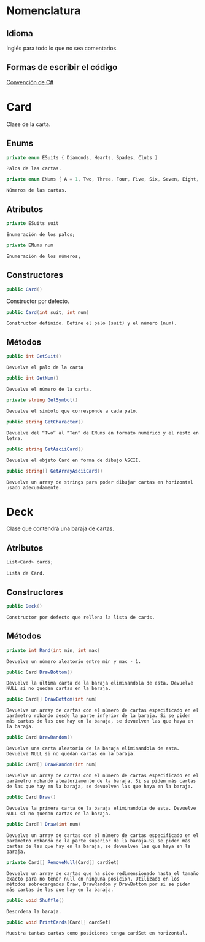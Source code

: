 # Nomenclatura
## Idioma
Inglés para todo lo que no sea comentarios.

## Formas de escribir el código
[Convención de C#](https://docs.microsoft.com/en-us/dotnet/csharp/fundamentals/coding-style/coding-conventions)

# Card
Clase de la carta.

## Enums
```c#
private enum ESuits { Diamonds, Hearts, Spades, Clubs }
```
	Palos de las cartas.

```c#
private enum ENums { A = 1, Two, Three, Four, Five, Six, Seven, Eight, Nine, Ten, J, Q, K }
```
	Números de las cartas.

## Atributos
```c#
private ESuits suit
```
	Enumeración de los palos;

```c#
private ENums num
```
	Enumeración de los números;

## Constructores
```c#
public Card()
```
Constructor por defecto.

```c#
public Card(int suit, int num)
```
	Constructor definido. Define el palo (suit) y el número (num).

## Métodos
```c#
public int GetSuit()
```
	Devuelve el palo de la carta

```c#
public int GetNum()
```
	Devuelve el número de la carta.

```c#
private string GetSymbol()
```
	Devuelve el símbolo que corresponde a cada palo.

```c#
public string GetCharacter()
```
	Devuelve del “Two” al “Ten” de ENums en formato numérico y el resto en letra.

```c#
public string GetAsciiCard()
```
	Devuelve el objeto Card en forma de dibujo ASCII.

```c#
public string[] GetArrayAsciiCard()
```
	Devuelve un array de strings para poder dibujar cartas en horizontal usado adecuadamente.


# Deck
Clase que contendrá una baraja de cartas.

## Atributos
```c#
List<Card> cards;
```
	Lista de Card.

## Constructores
```c#
public Deck()
```
	Constructor por defecto que rellena la lista de cards.

## Métodos
```c#
private int Rand(int min, int max)
```
	Devuelve un número aleatorio entre min y max - 1.

```c#
public Card DrawBottom()
```
	Devuelve la última carta de la baraja eliminandola de esta. Devuelve NULL si no quedan cartas en la baraja.

```c#
public Card[] DrawBottom(int num)
```
	Devuelve un array de cartas con el número de cartas especificado en el parámetro robando desde la parte inferior de la baraja. Si se piden más cartas de las que hay en la baraja, se devuelven las que haya en la baraja.

```c#
public Card DrawRandom()
```
	Devuelve una carta aleatoria de la baraja eliminandola de esta. Devuelve NULL si no quedan cartas en la baraja.

```c#
public Card[] DrawRandom(int num)
```
	Devuelve un array de cartas con el número de cartas especificado en el parámetro robando aleatoriamente de la baraja. Si se piden más cartas de las que hay en la baraja, se devuelven las que haya en la baraja.

```c#
public Card Draw()
```
	Devuelve la primera carta de la baraja eliminandola de esta. Devuelve NULL si no quedan cartas en la baraja.

```c#
public Card[] Draw(int num)
```
	Devuelve un array de cartas con el número de cartas especificado en el parámetro robando de la parte superior de la baraja.Si se piden más cartas de las que hay en la baraja, se devuelven las que haya en la baraja.

```c#
private Card[] RemoveNull(Card[] cardSet)
```
	Devuelve un array de cartas que ha sido redimensionado hasta el tamaño exacto para no tener null en ninguna posición. Utilizado en los métodos sobrecargados Draw, DrawRandom y DrawBottom por si se piden más cartas de las que hay en la baraja.

```c#
public void Shuffle()
```
	Desordena la baraja.

```c#
public void PrintCards(Card[] cardSet)
```
	Muestra tantas cartas como posiciones tenga cardSet en horizontal.
